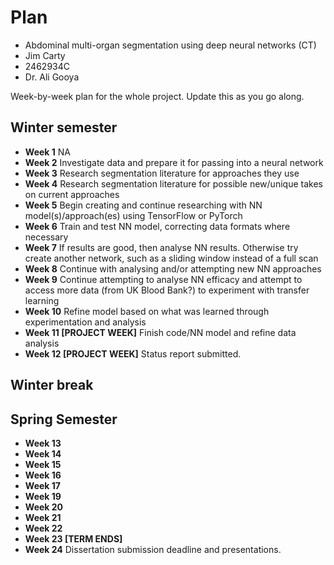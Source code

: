 # Plan

* Abdominal multi-organ segmentation using deep neural networks (CT)
* Jim Carty
* 2462934C
* Dr. Ali Gooya

Week-by-week plan for the whole project. Update this as you go along.

## Winter semester

* **Week 1** NA
* **Week 2** Investigate data and prepare it for passing into a neural network
* **Week 3** Research segmentation literature for approaches they use
* **Week 4** Research segmentation literature for possible new/unique takes on current approaches
* **Week 5** Begin creating and continue researching with NN model(s)/approach(es) using TensorFlow or PyTorch
* **Week 6** Train and test NN model, correcting data formats where necessary
* **Week 7** If results are good, then analyse NN results. Otherwise try create another network, such as a sliding window instead of a full scan
* **Week 8** Continue with analysing and/or attempting new NN approaches
* **Week 9** Continue attempting to analyse NN efficacy and attempt to access more data (from UK Blood Bank?) to experiment with transfer learning
* **Week 10** Refine model based on what was learned through experimentation and analysis
* **Week 11 [PROJECT WEEK]** Finish code/NN model and refine data analysis
* **Week 12 [PROJECT WEEK]** Status report submitted.

## Winter break

## Spring Semester

* **Week 13**
* **Week 14**
* **Week 15**
* **Week 16**
* **Week 17**
* **Week 19**
* **Week 20**
* **Week 21**
* **Week 22**
* **Week 23 [TERM ENDS]**
* **Week 24** Dissertation submission deadline and presentations.

